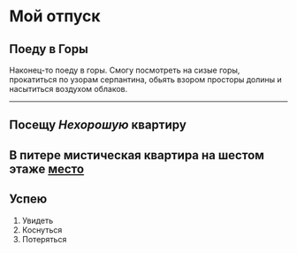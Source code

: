 # Мой отпуск


## Поеду в **Горы**

Наконец-то поеду в горы. Смогу посмотреть на сизые горы, прокатиться по узорам серпантина, обьять взором просторы долины и насытиться воздухом облаков.

----
## Посещу **_Нехорошую_** квартиру
В питере мистическая квартира **на шестом** этаже [место](https://yandex.ru/maps/-/CCUJZIcN1A
)
---

## Успею
1. Увидеть
2. Коснуться
3. Потеряться